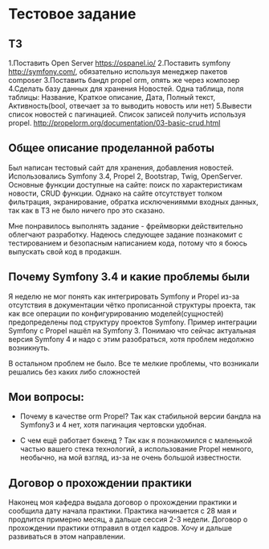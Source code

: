 Тестовое задание
========================================================

ТЗ
-------------------------------------------------
1.Поставить Open Server https://ospanel.io/
2.Поставить symfony http://symfony.com/, обязательно используя менеджер пакетов composer
3.Поставить бандл propel orm, опять же через композер
4.Сделать базу данных для хранения Новостей. Одна таблица, поля таблицы: Название, Краткое описание, Дата, Полный текст, Активность(bool, отвечает за то выводить новость или нет)
5.Вывести список новостей с пагинацией. Список записей получить используя propel. http://propelorm.org/documentation/03-basic-crud.html

Общее описание проделанной работы
------------------------------------
Был написан тестовый сайт для хранения, добавления новостей. Использовались Symfony 3.4, Propel 2, Bootstrap, Twig, OpenServer. Основные функции доступные на сайте: поиск по характеристикам новости, CRUD функции. Однако на сайте отсутствует толком фильтрация, экранирование, обратка исключениямми входных данных, так как в ТЗ не было ничего про это сказано.

Мне понравилось выполнять задание - фреймворки действительно облегчают разработку. Надеюсь следующее задание познакомит с тестированием и безопасным написанием кода, потому что я боюсь выпускать свой код в продакшн.

Почему Symfony 3.4 и какие проблемы были
--------------
Я неделю не мог понять как интегрировать Symfony и Propel из-за отсутствия в документации чётко прописанной структуры проекта, так как все операции по конфигурированию моделей(сущностей) предопределены под структуру проектов Symfony. Пример интеграции Symfony с Propel нашёл на Symfony 3. Понимаю что сейчас актуальная версия Symfony 4 и надо с этим разобраться, хотя проблем недолжно возникнуть. 

В остальном проблем не было. Все те мелкие проблемы, что возникали решались без каких либо сложностей

Мои вопросы:
--------------
  * Почему в качестве orm Propel? Так как стабильной версии бандла на Symfony3 и 4 нет, хотя пагинация чертовски удобная.

  * С чем ещё работает бэкенд ? Так как я познакомился с маленькой частью вашего стека технологий, а использование Propel немного, необычно, на мой взгляд, из-за не очень большой известности.

 Договор о прохождении практики
 -----------------------------
 Наконец моя кафедра выдала договор о прохождении практики и сообщила дату начала практики. Практика начинается с 28 мая и продлится примерно месяц, а дальше сессия 2-3 недели. Договор о прохождении практики отправил в отдел кадров. Хочу и дальше развиваться в этом направлении. 
